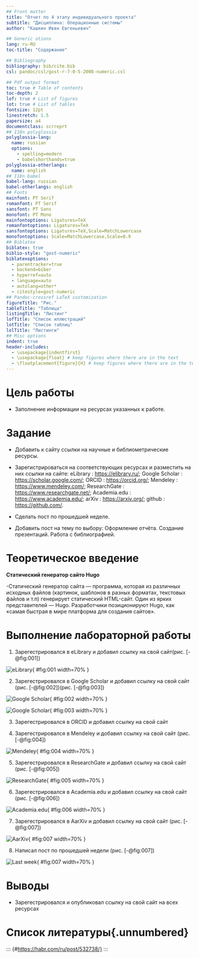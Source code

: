 ```yaml
---
## Front matter
title: "Oтчет по 4 этапу индивидуального проекта"
subtitle: "Дисциплина: Операционные системы"
author: "Кашкин Иввн Евгеньевич"

## Generic otions
lang: ru-RU
toc-title: "Содержание"

## Bibliography
bibliography: bib/cite.bib
csl: pandoc/csl/gost-r-7-0-5-2008-numeric.csl

## Pdf output format
toc: true # Table of contents
toc-depth: 2
lof: true # List of figures
lot: true # List of tables
fontsize: 12pt
linestretch: 1.5
papersize: a4
documentclass: scrreprt
## I18n polyglossia
polyglossia-lang:
  name: russian
  options:
	- spelling=modern
	- babelshorthands=true
polyglossia-otherlangs:
  name: english
## I18n babel
babel-lang: russian
babel-otherlangs: english
## Fonts
mainfont: PT Serif
romanfont: PT Serif
sansfont: PT Sans
monofont: PT Mono
mainfontoptions: Ligatures=TeX
romanfontoptions: Ligatures=TeX
sansfontoptions: Ligatures=TeX,Scale=MatchLowercase
monofontoptions: Scale=MatchLowercase,Scale=0.9
## Biblatex
biblatex: true
biblio-style: "gost-numeric"
biblatexoptions:
  - parentracker=true
  - backend=biber
  - hyperref=auto
  - language=auto
  - autolang=other*
  - citestyle=gost-numeric
## Pandoc-crossref LaTeX customization
figureTitle: "Рис."
tableTitle: "Таблица"
listingTitle: "Листинг"
lofTitle: "Список иллюстраций"
lotTitle: "Список таблиц"
lolTitle: "Листинги"
## Misc options
indent: true
header-includes:
  - \usepackage{indentfirst}
  - \usepackage{float} # keep figures where there are in the text
  - \floatplacement{figure}{H} # keep figures where there are in the text
---
```


# Цель работы

- Заполнение информации на ресурсах указанных к работе.

# Задание

- Добавить к сайту ссылки на научные и библиометрические ресурсы.

- Зарегистрироваться на соответствующих ресурсах и разместить на них ссылки на сайте:
        eLibrary : https://elibrary.ru/;
        Google Scholar : https://scholar.google.com/;
        ORCID : https://orcid.org/;
        Mendeley : https://www.mendeley.com/;
        ResearchGate : https://www.researchgate.net/;
        Academia.edu : https://www.academia.edu/;
        arXiv : https://arxiv.org/;
        github : https://github.com/.
- Сделать пост по прошедшей неделе.
- Добавить пост на тему по выбору:
        Оформление отчёта.
        Создание презентаций.
        Работа с библиографией.




# Теоретическое введение

**Статический генератор сайто Hugo**

-Статический генератор сайта — программа, которая из различных исходных файлов (картинок, шаблонов в разных форматах, текстовых файлов и т.п) генерирует статический HTML-сайт. Один из ярких представителей — Hugo. Разработчики позиционируют Hugo, как «самая быстрая в мире платформа для создания сайтов».

# Выполнение лабораторной работы

1. Зарегестрировался в eLibrary и добавил ссылку на свой сайт(рис. [-@fig:001])

![eLibrary](image/1.png){ #fig:001 width=70% }

2. Зарегестрировался в Google Scholar и добавил ссылку на свой сайт (рис. [-@fig:002])(рис. [-@fig:003]) 
  
![Google Scholar](image/2.png){ #fig:002 width=70% }

![Google Scholar](image/3.png){ #fig:003 width=70% }

3. Зарегестрировался в ORCID и добавил ссылку на свой сайт 

4. Зарегестрировался в Mendeley и добавил ссылку на свой сайт  (рис. [-@fig:004])

![Mendeley](image/4.png){ #fig:004 width=70% }

5. Зарегестрировался в ResearchGate и добавил ссылку на свой сайт (рис. [-@fig:005])

![ResearchGate](image/5.png){ #fig:005 width=70% }

6. Зарегестрировался в Academia.edu и добавил ссылку на свой сайт (рис. [-@fig:006])

![Academia.edu](image/6.png){ #fig:006 width=70% }

7. Зарегестрировался в AarXiv и добавил ссылку на свой сайт (рис. [-@fig:007])

![AarXiv](image/7.png){ #fig:007 width=70% }

8. Написал пост по прошедшей недели (рис. [-@fig:007])

![Last week](image/7.png){ #fig:007 width=70% }

# Выводы

- Зарегестрировался и опубликовал ссылку на свой сайт на всех ресурсах

# Список литературы{.unnumbered}

::: {#https://habr.com/ru/post/532738/}
:::

